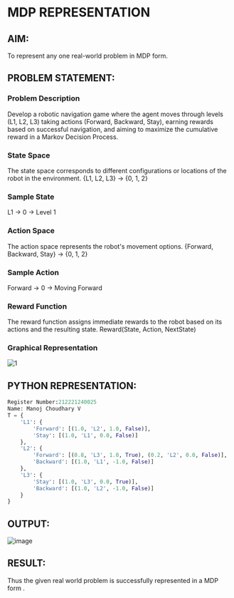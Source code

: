 # MDP REPRESENTATION

## AIM:
To represent any one real-world problem in MDP form.

## PROBLEM STATEMENT:

### Problem Description
Develop a robotic navigation game where the agent moves through levels (L1, L2, L3) taking actions (Forward, Backward, Stay), earning rewards based on successful navigation, and aiming to maximize the cumulative reward in a Markov Decision Process.

### State Space
The state space corresponds to different configurations or locations of the robot in the environment.
{L1, L2, L3} -> {0, 1, 2}

### Sample State
L1 -> 0 -> Level 1

### Action Space
The action space represents the robot's movement options.
{Forward, Backward, Stay} -> {0, 1, 2}

### Sample Action
Forward -> 0 -> Moving Forward

### Reward Function
The reward function assigns immediate rewards to the robot based on its actions and the resulting state.
Reward(State, Action, NextState)

### Graphical Representation
![1](https://github.com/manojvenaram/mdp-representation/assets/94165064/bf224b74-46d2-4c43-800b-082e82b0a826)


## PYTHON REPRESENTATION:

```python
Register Number:212221240025
Name: Manoj Choudhary V
T = {
    'L1': {
        'Forward': [(1.0, 'L2', 1.0, False)],
        'Stay': [(1.0, 'L1', 0.0, False)]
    },
    'L2': {
        'Forward': [(0.8, 'L3', 1.0, True), (0.2, 'L2', 0.0, False)],
        'Backward': [(1.0, 'L1', -1.0, False)]
    },
    'L3': {
        'Stay': [(1.0, 'L3', 0.0, True)],
        'Backward': [(1.0, 'L2', -1.0, False)]
    }
}
```

## OUTPUT:
![image](https://github.com/manojvenaram/mdp-representation/assets/94165064/d78f9291-cde1-410a-b290-3cf8da0d703b)


## RESULT:
Thus the given real world problem is successfully represented in a MDP form .

